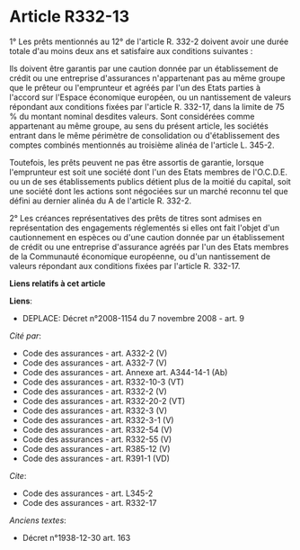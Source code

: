 # Article R332-13

1° Les prêts mentionnés au 12° de l'article R. 332-2 doivent avoir une durée totale d'au moins deux ans et satisfaire aux
conditions suivantes :

Ils doivent être garantis par une caution donnée par un établissement de crédit ou une entreprise d'assurances n'appartenant
pas au même groupe que le prêteur ou l'emprunteur et agréés par l'un des Etats parties à l'accord sur l'Espace économique
européen, ou un nantissement de valeurs répondant aux conditions fixées par l'article R. 332-17, dans la limite de 75 % du
montant nominal desdites valeurs. Sont considérées comme appartenant au même groupe, au sens du présent article, les sociétés
entrant dans le même périmètre de consolidation ou d'établissement des comptes combinés mentionnés au troisième alinéa de
l'article L. 345-2.

Toutefois, les prêts peuvent ne pas être assortis de garantie, lorsque l'emprunteur est soit une société dont l'un des Etats
membres de l'O.C.D.E. ou un de ses établissements publics détient plus de la moitié du capital, soit une société dont les
actions sont négociées sur un marché reconnu tel que défini au dernier alinéa du A de l'article R. 332-2.

2° Les créances représentatives des prêts de titres sont admises en représentation des engagements réglementés si elles ont
fait l'objet d'un cautionnement en espèces ou d'une caution donnée par un établissement de crédit ou une entreprise
d'assurance agréés par l'un des Etats membres de la Communauté économique européenne, ou d'un nantissement de valeurs
répondant aux conditions fixées par l'article R. 332-17.

**Liens relatifs à cet article**

**Liens**:

  - DEPLACE: Décret n°2008-1154 du 7 novembre 2008 - art. 9

_Cité par_:

  - Code des assurances - art. A332-2 (V)
  - Code des assurances - art. A332-7 (V)
  - Code des assurances - art. Annexe art. A344-14-1 (Ab)
  - Code des assurances - art. R332-10-3 (VT)
  - Code des assurances - art. R332-2 (V)
  - Code des assurances - art. R332-20-2 (VT)
  - Code des assurances - art. R332-3 (V)
  - Code des assurances - art. R332-3-1 (V)
  - Code des assurances - art. R332-54 (V)
  - Code des assurances - art. R332-55 (V)
  - Code des assurances - art. R385-12 (V)
  - Code des assurances - art. R391-1 (VD)

_Cite_:

  - Code des assurances - art. L345-2
  - Code des assurances - art. R332-17

_Anciens textes_:

  - Décret n°1938-12-30 art. 163
